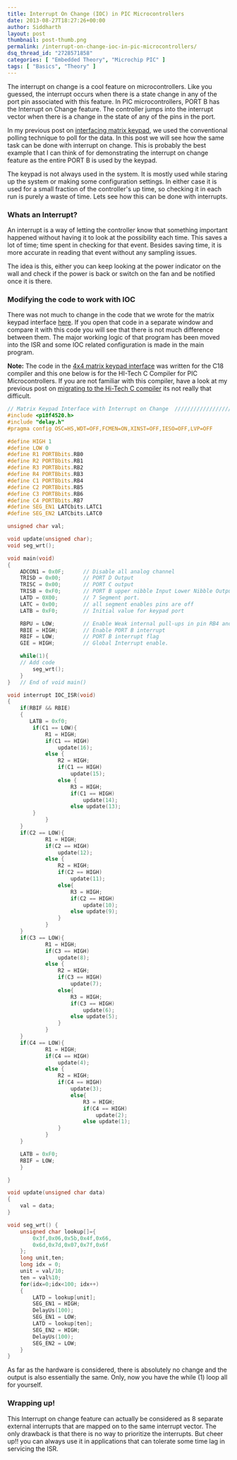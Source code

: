 ```yaml
---
title: Interrupt On Change (IOC) in PIC Microcontrollers
date: 2013-08-27T18:27:26+00:00
author: Siddharth
layout: post
thumbnail: post-thumb.png
permalink: /interrupt-on-change-ioc-in-pic-microcontrollers/
dsq_thread_id: "2728571858"
categories: [ "Embedded Theory", "Microchip PIC" ]
tags: [ "Basics", "Theory" ]
---
```


The interrupt on change is a cool feature on microcontrollers. Like you guessed, the interrupt occurs when there is a state change in any of the port pin associated with this feature. In PIC microcontrollers, PORT B  has the Interrupt on Change feature. The controller jumps into the interrupt vector when there is a change in the state of any of the pins in the port.

In my previous post on [interfacing matrix keypad](/interface-4x4-matrix-keypad-with-microcontroller/), we used the conventional polling technique to poll for the data. In this post we will see how the same task can be done with interrupt on change. This is probably the best example that I can think of for demonstrating the interrupt on change feature as the entire PORT B is used by the keypad.

The keypad is not always used in the system. It is mostly used while staring up the system or making some configuration settings. In either case it is used for a small fraction of the controller's up time, so checking it in each run is purely a waste of time. Lets see how this can be done with interrupts.

### Whats an Interrupt?

An interrupt is a way of letting the controller know that something important happened without having it to look at the possibility each time. This saves a lot of time; time spent in checking for that event. Besides saving time, it is more accurate in reading that event without any sampling issues.

The idea is this, either you can keep looking at the power indicator on the wall and check if the power is back or switch on the fan and be notified once it is there.

### Modifying the code to work with IOC

There was not much to change in the code that we wrote for the matrix keypad interface [here](/interface-4x4-matrix-keypad-with-microcontroller/). If you open that code in a separate window and compare it with this code you will see that there is not much difference between them. The major working logic of that program has been moved into the ISR and some IOC related configuration is made in the main program.

**Note:** The code in the [4x4 matrix keypad interface](/interface-4x4-matrix-keypad-with-microcontroller/) was written for the C18 compiler and this one below is for the HI-Tech C Compiler for PIC Microcontrollers. If you are not familiar with this compiler, have a look at my previous post on [migrating to the Hi-Tech C compiler](/migrating-to-hi-tech-c-compiler-from-the-microchip-c18-compiler/) its not really that difficult.

``` c
// Matrix Keypad Interface with Interrupt on Change  /////////////////////////
#include <p18f4520.h>
#include "delay.h"
#pragma config OSC=HS,WDT=OFF,FCMEN=ON,XINST=OFF,IESO=OFF,LVP=OFF

#define HIGH 1
#define LOW 0
#define R1 PORTBbits.RB0
#define R2 PORTBbits.RB1
#define R3 PORTBbits.RB2
#define R4 PORTBbits.RB3
#define C1 PORTBbits.RB4
#define C2 PORTBbits.RB5
#define C3 PORTBbits.RB6
#define C4 PORTBbits.RB7
#define SEG_EN1 LATCbits.LATC1
#define SEG_EN2 LATCbits.LATC0

unsigned char val;

void update(unsigned char);
void seg_wrt();

void main(void)
{
    ADCON1 = 0x0F;      // Disable all analog channel
    TRISD = 0x00;       // PORT D Output
    TRISC = 0x00;       // PORT C output
    TRISB = 0xF0;       // PORT B upper nibble Input Lower Nibble Output
    LATD = 0X00;        // 7 Segment port.
    LATC = 0x00;        // all segment enables pins are off
    LATB = 0xF0;        // Initial value for keypad port

    RBPU = LOW;         // Enable Weak internal pull-ups in pin RB4 and RB5
    RBIE = HIGH;        // Enable PORT B interrupt
    RBIF = LOW;         // PORT B interrupt flag
    GIE = HIGH;         // Global Interrupt enable.

    while(1){
	// Add code
        seg_wrt();
    }
}	// End of void main()

void interrupt IOC_ISR(void)
{
    if(RBIF && RBIE)
    {
	   LATB = 0xf0;
        if(C1 == LOW){
            R1 = HIGH;
            if(C1 == HIGH)
                update(16);
            else {
                R2 = HIGH;
                if(C1 == HIGH)
                    update(15);
                else {
                    R3 = HIGH;
                    if(C1 == HIGH)
                        update(14);
                    else update(13);
		}
            }
	}
	if(C2 == LOW){
            R1 = HIGH;
            if(C2 == HIGH)
            	update(12);
            else {
            	R2 = HIGH;
            	if(C2 == HIGH)
                    update(11);
                else{
                    R3 = HIGH;
                    if(C2 == HIGH)
                        update(10);
                    else update(9);
            	}
            }
	}
	if(C3 == LOW){
            R1 = HIGH;
            if(C3 == HIGH)
            	update(8);
            else {
            	R2 = HIGH;
            	if(C3 == HIGH)
                    update(7);
              	else{
                    R3 = HIGH;
                    if(C3 == HIGH)
                        update(6);
                    else update(5);
            	}
            }
	}
	if(C4 == LOW){
            R1 = HIGH;
            if(C4 == HIGH)
            	update(4);
            else {
            	R2 = HIGH;
            	if(C4 == HIGH)
                    update(3);
                    else{
                    	R3 = HIGH;
                    	if(C4 == HIGH)
                            update(2);
                        else update(1);
            	}
            }
	}

	LATB = 0xF0;
	RBIF = LOW;
    }

}

void update(unsigned char data)
{
    val = data;
}

void seg_wrt() {
    unsigned char lookup[]={
        0x3f,0x06,0x5b,0x4f,0x66,
        0x6d,0x7d,0x07,0x7f,0x6f
    };
    long unit,ten;
    long idx = 0;
    unit = val/10;
    ten = val%10;
    for(idx=0;idx<100; idx++)
    {
    	LATD = lookup[unit];
    	SEG_EN1 = HIGH;
    	DelayUs(100);
    	SEG_EN1 = LOW;
    	LATD = lookup[ten];
    	SEG_EN2 = HIGH;
    	DelayUs(100);
    	SEG_EN2 = LOW;
    }
}
```

As far as the hardware is considered, there is absolutely no change and the output is also essentially the same. Only, now you have the while (1) loop all for yourself.

### Wrapping up!

This Interrupt on change feature can actually be considered as 8 separate external interrupts that are mapped on to the same interrupt vector. The only drawback is that there is no way to prioritize the interrupts. But cheer up!! you can always use it in applications that can tolerate some time lag in servicing the ISR.
